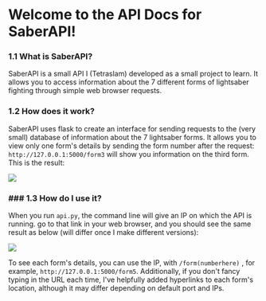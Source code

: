 # Welcome to the API Docs for SaberAPI!

### 1.1 What is SaberAPI?

SaberAPI is a small API I (Tetraslam) developed as a small project to learn. It allows you to access information about the 7 different forms of lightsaber fighting through simple web browser requests.

### 1.2 How does it work?

SaberAPI uses flask to create an interface for sending requests to the (very small) database of information about the 7 lightsaber forms. It allows you to view only one form's details by sending the form number after the request: `http://127.0.0.1:5000/form3` will show you information on the third form. This is the result:

![](https://i.imgur.com/nQdZwKi.png)

### ### 1.3 How do I use it?

When you run `api.py`, the command line will give an IP on which the API is running. go to that link in your web browser, and you should see the same result as below (will differ once I make different versions):

![](https://i.imgur.com/LKjZg6B.png)

To see each form's details, you can use the IP, with `/form(numberhere)` , for example, `http://127.0.0.1:5000/form5`. Additionally, if you don't fancy typing in the URL each time, I've helpfully added hyperlinks to each form's location, although it may differ depending on default port and IPs.




